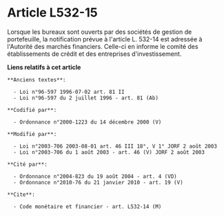 # Article L532-15

Lorsque les bureaux sont ouverts par des sociétés de gestion de portefeuille, la notification prévue à l'article L. 532-14
est adressée à l'Autorité des marchés financiers. Celle-ci en informe le comité des établissements de crédit et des
entreprises d'investissement.

**Liens relatifs à cet article**

	**Anciens textes**:

	  - Loi n°96-597 1996-07-02 art. 81 II
	  - Loi n°96-597 du 2 juillet 1996 - art. 81 (Ab)

	**Codifié par**:

	  - Ordonnance n°2000-1223 du 14 décembre 2000 (V)

	**Modifié par**:

	  - Loi n°2003-706 2003-08-01 art. 46 III 18°, V 1° JORF 2 août 2003
	  - Loi n°2003-706 du 1 août 2003 - art. 46 (V) JORF 2 août 2003

	**Cité par**:

	  - Ordonnance n°2004-823 du 19 août 2004 - art. 4 (VD)
	  - Ordonnance n°2010-76 du 21 janvier 2010 - art. 19 (V)

	**Cite**:

	  - Code monétaire et financier - art. L532-14 (M)
